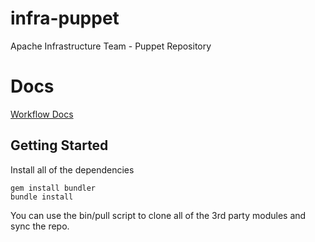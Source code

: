 infra-puppet
============

Apache Infrastructure Team - Puppet Repository

# Docs

[Workflow Docs](https://cwiki.apache.org/confluence/display/INFRA/Git+workflow+for+infrastructure-puppet+repo)

## Getting Started
Install all of the dependencies

    gem install bundler
    bundle install

You can use the bin/pull script to clone all of the 3rd party modules and sync the repo.

